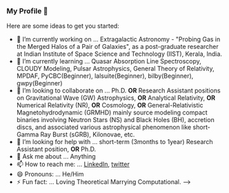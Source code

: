 ### My Profile 👋



Here are some ideas to get you started:

- 🔭 I’m currently working on ... Extragalactic Astronomy - "Probing Gas in the Merged Halos of a Pair of Galaxies", as a post-graduate researcher at Indian Institute of Space Science and Technology (IIST), Kerala, India.
- 🌱 I’m currently learning ... Quasar Absorption Line Spectroscopy, CLOUDY Modeling, Pulsar Astrophysics, General Theory of Relativity, MPDAF, PyCBC(Beginner), lalsuite(Beginner), bilby(Beginner), gwpy(Beginner)
- 👯 I’m looking to collaborate on ... Ph.D. **OR** Research Assistant positions on Gravitational Wave (GW) Astrophysics, **OR** Analytical Relativity, **OR** Numerical Relativity (NR), **OR** Cosmology, **OR** General-Relativistic Magnetohydrodynamic (GRMHD) mainly source modeling compact binaries involving Neutron Stars (NS) and Black Holes (BH), accretion discs, and associated various astrophysical phenomenon like short-Gamma Ray Burst (sGRB), Kilonovae, etc.
- 🤔 I’m looking for help with ... short-term (3months to 1year) Research Assistant position, **OR** Ph.D.
- 💬 Ask me about ... Anything
- 📫 How to reach me: ... [LinkedIn](https://www.linkedin.com/in/qgravity-gr-gw), [twitter](https://twitter.com/QGravity\_GR\_GW)
- 😄 Pronouns: ... He/Him
- ⚡ Fun fact: ... Loving Theoretical Marrying Computational.
-->
